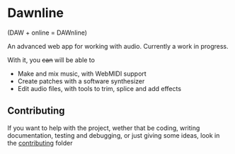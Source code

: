 # Dawnline

(DAW + online = DAWnline)

An advanced web app for working with audio. Currently a work in progress.

With it, you ~~can~~ will be able to
- Make and mix music, with WebMIDI support
- Create patches with a software synthesizer
- Edit audio files, with tools to trim, splice and add effects

## Contributing

If you want to help with the project, wether that be coding, writing documentation, testing and debugging, or just giving some ideas, look in the [contributing](contributing/INFO.md) folder
